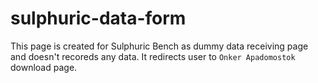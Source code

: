 # sulphuric-data-form <br>
This page is created for Sulphuric Bench as dummy data receiving page and doesn't recoreds any data. It redirects user to ` Onker Apadomostok ` download page.
